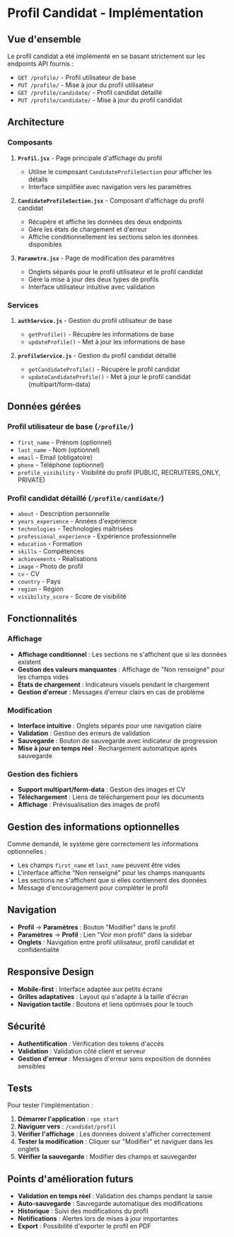 # Profil Candidat - Implémentation

## Vue d'ensemble

Le profil candidat a été implémenté en se basant strictement sur les endpoints API fournis :
- `GET /profile/` - Profil utilisateur de base
- `PUT /profile/` - Mise à jour du profil utilisateur
- `GET /profile/candidate/` - Profil candidat détaillé
- `PUT /profile/candidate/` - Mise à jour du profil candidat

## Architecture

### Composants

1. **`Profil.jsx`** - Page principale d'affichage du profil
   - Utilise le composant `CandidateProfileSection` pour afficher les détails
   - Interface simplifiée avec navigation vers les paramètres

2. **`CandidateProfileSection.jsx`** - Composant d'affichage du profil candidat
   - Récupère et affiche les données des deux endpoints
   - Gère les états de chargement et d'erreur
   - Affiche conditionnellement les sections selon les données disponibles

3. **`Parametre.jsx`** - Page de modification des paramètres
   - Onglets séparés pour le profil utilisateur et le profil candidat
   - Gère la mise à jour des deux types de profils
   - Interface utilisateur intuitive avec validation

### Services

1. **`authService.js`** - Gestion du profil utilisateur de base
   - `getProfile()` - Récupère les informations de base
   - `updateProfile()` - Met à jour les informations de base

2. **`profileService.js`** - Gestion du profil candidat détaillé
   - `getCandidateProfile()` - Récupère le profil candidat
   - `updateCandidateProfile()` - Met à jour le profil candidat (multipart/form-data)

## Données gérées

### Profil utilisateur de base (`/profile/`)
- `first_name` - Prénom (optionnel)
- `last_name` - Nom (optionnel)
- `email` - Email (obligatoire)
- `phone` - Téléphone (optionnel)
- `profile_visibility` - Visibilité du profil (PUBLIC, RECRUITERS_ONLY, PRIVATE)

### Profil candidat détaillé (`/profile/candidate/`)
- `about` - Description personnelle
- `years_experience` - Années d'expérience
- `technologies` - Technologies maîtrisées
- `professional_experience` - Expérience professionnelle
- `education` - Formation
- `skills` - Compétences
- `achievements` - Réalisations
- `image` - Photo de profil
- `cv` - CV
- `country` - Pays
- `region` - Région
- `visibility_score` - Score de visibilité

## Fonctionnalités

### Affichage
- **Affichage conditionnel** : Les sections ne s'affichent que si les données existent
- **Gestion des valeurs manquantes** : Affichage de "Non renseigné" pour les champs vides
- **États de chargement** : Indicateurs visuels pendant le chargement
- **Gestion d'erreur** : Messages d'erreur clairs en cas de problème

### Modification
- **Interface intuitive** : Onglets séparés pour une navigation claire
- **Validation** : Gestion des erreurs de validation
- **Sauvegarde** : Bouton de sauvegarde avec indicateur de progression
- **Mise à jour en temps réel** : Rechargement automatique après sauvegarde

### Gestion des fichiers
- **Support multipart/form-data** : Gestion des images et CV
- **Téléchargement** : Liens de téléchargement pour les documents
- **Affichage** : Prévisualisation des images de profil

## Gestion des informations optionnelles

Comme demandé, le système gère correctement les informations optionnelles :
- Les champs `first_name` et `last_name` peuvent être vides
- L'interface affiche "Non renseigné" pour les champs manquants
- Les sections ne s'affichent que si elles contiennent des données
- Message d'encouragement pour compléter le profil

## Navigation

- **Profil** → **Paramètres** : Bouton "Modifier" dans le profil
- **Paramètres** → **Profil** : Lien "Voir mon profil" dans la sidebar
- **Onglets** : Navigation entre profil utilisateur, profil candidat et confidentialité

## Responsive Design

- **Mobile-first** : Interface adaptée aux petits écrans
- **Grilles adaptatives** : Layout qui s'adapte à la taille d'écran
- **Navigation tactile** : Boutons et liens optimisés pour le touch

## Sécurité

- **Authentification** : Vérification des tokens d'accès
- **Validation** : Validation côté client et serveur
- **Gestion d'erreur** : Messages d'erreur sans exposition de données sensibles

## Tests

Pour tester l'implémentation :

1. **Démarrer l'application** : `npm start`
2. **Naviguer vers** : `/candidat/profil`
3. **Vérifier l'affichage** : Les données doivent s'afficher correctement
4. **Tester la modification** : Cliquer sur "Modifier" et naviguer dans les onglets
5. **Vérifier la sauvegarde** : Modifier des champs et sauvegarder

## Points d'amélioration futurs

- **Validation en temps réel** : Validation des champs pendant la saisie
- **Auto-sauvegarde** : Sauvegarde automatique des modifications
- **Historique** : Suivi des modifications du profil
- **Notifications** : Alertes lors de mises à jour importantes
- **Export** : Possibilité d'exporter le profil en PDF 